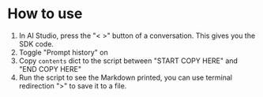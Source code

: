 # How to use

1. In AI Studio, press the "< >" button of a conversation. This gives you the SDK code.
2. Toggle "Prompt history" on
3. Copy `contents` dict to the script between "START COPY HERE" and "END COPY HERE"
4. Run the script to see the Markdown printed, you can use terminal redirection ">" to save it to a file.
